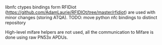 libnfc ctypes bindings form RFIDiot (https://github.com/AdamLaurie/RFIDIOt/tree/master/rfidiot) are used with minor changes (storing ATQA).
TODO: move python nfc bindings to distinct repository



High-level mifare helpers are not used, all the communication to Mifare is done using raw PN53x APDUs.



